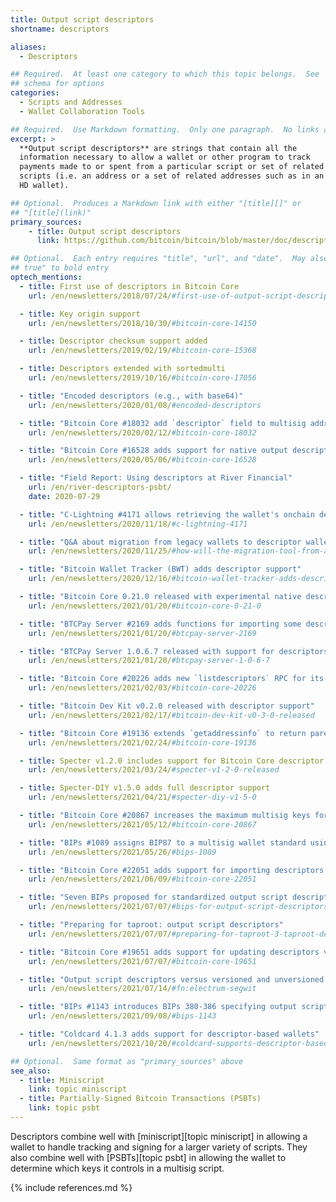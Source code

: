 ```yaml
---
title: Output script descriptors
shortname: descriptors

aliases:
  - Descriptors

## Required.  At least one category to which this topic belongs.  See
## schema for options
categories:
  - Scripts and Addresses
  - Wallet Collaboration Tools

## Required.  Use Markdown formatting.  Only one paragraph.  No links allowed.
excerpt: >
  **Output script descriptors** are strings that contain all the
  information necessary to allow a wallet or other program to track
  payments made to or spent from a particular script or set of related
  scripts (i.e. an address or a set of related addresses such as in an
  HD wallet).

## Optional.  Produces a Markdown link with either "[title][]" or
## "[title](link)"
primary_sources:
    - title: Output script descriptors
      link: https://github.com/bitcoin/bitcoin/blob/master/doc/descriptors.md

## Optional.  Each entry requires "title", "url", and "date".  May also use "feature:
## true" to bold entry
optech_mentions:
  - title: First use of descriptors in Bitcoin Core
    url: /en/newsletters/2018/07/24/#first-use-of-output-script-descriptors

  - title: Key origin support
    url: /en/newsletters/2018/10/30/#bitcoin-core-14150

  - title: Descriptor checksum support added
    url: /en/newsletters/2019/02/19/#bitcoin-core-15368

  - title: Descriptors extended with sortedmulti
    url: /en/newsletters/2019/10/16/#bitcoin-core-17056

  - title: "Encoded descriptors (e.g., with base64)"
    url: /en/newsletters/2020/01/08/#encoded-descriptors

  - title: "Bitcoin Core #18032 add `descriptor` field to multisig address RPCs"
    url: /en/newsletters/2020/02/12/#bitcoin-core-18032

  - title: "Bitcoin Core #16528 adds support for native output descriptor wallets"
    url: /en/newsletters/2020/05/06/#bitcoin-core-16528

  - title: "Field Report: Using descriptors at River Financial"
    url: /en/river-descriptors-psbt/
    date: 2020-07-29

  - title: "C-Lightning #4171 allows retrieving the wallet's onchain descriptors"
    url: /en/newsletters/2020/11/18/#c-lightning-4171

  - title: "Q&A about migration from legacy wallets to descriptor wallets"
    url: /en/newsletters/2020/11/25/#how-will-the-migration-tool-from-a-bitcoin-core-legacy-wallet-to-a-descriptor-wallet-work

  - title: "Bitcoin Wallet Tracker (BWT) adds descriptor support"
    url: /en/newsletters/2020/12/16/#bitcoin-wallet-tracker-adds-descriptor-support

  - title: "Bitcoin Core 0.21.0 released with experimental native descriptor wallets"
    url: /en/newsletters/2021/01/20/#bitcoin-core-0-21-0

  - title: "BTCPay Server #2169 adds functions for importing some descriptors"
    url: /en/newsletters/2021/01/20/#btcpay-server-2169

  - title: "BTCPay Server 1.0.6.7 released with support for descriptors in wallet setup"
    url: /en/newsletters/2021/01/20/#btcpay-server-1-0-6-7

  - title: "Bitcoin Core #20226 adds new `listdescriptors` RPC for its wallet"
    url: /en/newsletters/2021/02/03/#bitcoin-core-20226

  - title: "Bitcoin Dev Kit v0.2.0 released with descriptor support"
    url: /en/newsletters/2021/02/17/#bitcoin-dev-kit-v0-3-0-released

  - title: "Bitcoin Core #19136 extends `getaddressinfo` to return parent descriptors"
    url: /en/newsletters/2021/02/24/#bitcoin-core-19136

  - title: Specter v1.2.0 includes support for Bitcoin Core descriptor wallets
    url: /en/newsletters/2021/03/24/#specter-v1-2-0-released

  - title: Specter-DIY v1.5.0 adds full descriptor support
    url: /en/newsletters/2021/04/21/#specter-diy-v1-5-0

  - title: "Bitcoin Core #20867 increases the maximum multisig keys for descriptors to 20"
    url: /en/newsletters/2021/05/12/#bitcoin-core-20867

  - title: "BIPs #1089 assigns BIP87 to a multisig wallet standard using descriptors"
    url: /en/newsletters/2021/05/26/#bips-1089

  - title: "Bitcoin Core #22051 adds support for importing descriptors for taproot outputs"
    url: /en/newsletters/2021/06/09/#bitcoin-core-22051

  - title: "Seven BIPs proposed for standardized output script descriptors"
    url: /en/newsletters/2021/07/07/#bips-for-output-script-descriptors

  - title: "Preparing for taproot: output script descriptors"
    url: /en/newsletters/2021/07/07/#preparing-for-taproot-3-taproot-descriptors

  - title: "Bitcoin Core #19651 adds support for updating descriptors via `importdescriptor`"
    url: /en/newsletters/2021/07/07/#bitcoin-core-19651

  - title: "Output script descriptors versus versioned and unversioned BIP32 seeds"
    url: /en/newsletters/2021/07/14/#fn:electrum-segwit

  - title: "BIPs #1143 introduces BIPs 380-386 specifying output script descriptors"
    url: /en/newsletters/2021/09/08/#bips-1143

  - title: "Coldcard 4.1.3 adds support for descriptor-based wallets"
    url: /en/newsletters/2021/10/20/#coldcard-supports-descriptor-based-wallets

## Optional.  Same format as "primary_sources" above
see_also:
  - title: Miniscript
    link: topic miniscript
  - title: Partially-Signed Bitcoin Transactions (PSBTs)
    link: topic psbt
---
```

Descriptors combine well with [miniscript][topic miniscript] in
allowing a wallet to handle tracking and signing for a larger variety
of scripts.  They also combine well with [PSBTs][topic psbt] in
allowing the wallet to determine which keys it controls in a multisig
script.

{% include references.md %}

